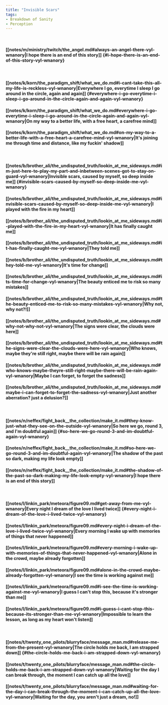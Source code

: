 ```yaml
---
title: "Invisible Scars"
tags:
- Breakdown of Sanity
- Perception
---
```

&nbsp;
#### [[notes/m/ministry/twitch/the_angel.md#always-an-angel-there-vyl-wnanory|I hope there is an end of this story]] {#i-hope-there-is-an-end-of-this-story-vyl-wnanory}
&nbsp;
#### [[notes/k/korn/the_paradigm_shift/what_we_do.md#i-cant-take-this-all-my-life-is-reckless-vyl-wnanory|Everywhere I go, everytime I sleep I go around in the circle, again and again]] {#everywhere-i-go-everytime-i-sleep-i-go-around-in-the-circle-again-and-again-vyl-wnanory}
#### [[notes/k/korn/the_paradigm_shift/what_we_do.md#everywhere-i-go-everytime-i-sleep-i-go-around-in-the-circle-again-and-again-vyl-wnanory|On my way to a better life, with a free heart, a carefree mind]]
#### [[notes/k/korn/the_paradigm_shift/what_we_do.md#on-my-way-to-a-better-life-with-a-free-heart-a-carefree-mind-vyl-wnanory|It's joining me through time and distance, like my fuckin' shadow]]
&nbsp;
#### [[notes/b/brother_ali/the_undisputed_truth/lookin_at_me_sideways.md#im-just-here-to-play-my-part-and-inbetween-scenes-got-to-stay-on-guard-vyl-wnanory|Invisible scars, caused by myself, so deep inside me]] {#invisible-scars-caused-by-myself-so-deep-inside-me-vyl-wnanory}
#### [[notes/b/brother_ali/the_undisputed_truth/lookin_at_me_sideways.md#invisible-scars-caused-by-myself-so-deep-inside-me-vyl-wnanory|I played with the fire in my heart]]
#### [[notes/b/brother_ali/the_undisputed_truth/lookin_at_me_sideways.md#i-played-with-the-fire-in-my-heart-vyl-wnanory|It has finally caught me]]
#### [[notes/b/brother_ali/the_undisputed_truth/lookin_at_me_sideways.md#it-has-finally-caught-me-vyl-wnanory|They told me]]
#### [[notes/b/brother_ali/the_undisputed_truth/lookin_at_me_sideways.md#they-told-me-vyl-wnanory|It's time for change]]
#### [[notes/b/brother_ali/the_undisputed_truth/lookin_at_me_sideways.md#its-time-for-change-vyl-wnanory|The beauty enticed me to risk so many mistakes]]
#### [[notes/b/brother_ali/the_undisputed_truth/lookin_at_me_sideways.md#the-beauty-enticed-me-to-risk-so-many-mistakes-vyl-wnanory|Why not, why not?!]]
#### [[notes/b/brother_ali/the_undisputed_truth/lookin_at_me_sideways.md#why-not-why-not-vyl-wnanory|The signs were clear, the clouds were here]]
#### [[notes/b/brother_ali/the_undisputed_truth/lookin_at_me_sideways.md#the-signs-were-clear-the-clouds-were-here-vyl-wnanory|Who knows, maybe they're still right, maybe there will be rain again]]
#### [[notes/b/brother_ali/the_undisputed_truth/lookin_at_me_sideways.md#who-knows-maybe-theyre-still-right-maybe-there-will-be-rain-again-vyl-wnanory|Maybe I can forget, to forget the sadness]]
#### [[notes/b/brother_ali/the_undisputed_truth/lookin_at_me_sideways.md#maybe-i-can-forget-to-forget-the-sadness-vyl-wnanory|Just another aberration? just a delusion?]]
&nbsp;
#### [[notes/n/neffex/fight_back__the_collection/make_it.md#they-know-just-what-they-see-on-the-outside-vyl-wnanory|So here we go, round 3, and I'm doubtful again]] {#so-here-we-go-round-3-and-im-doubtful-again-vyl-wnanory}
#### [[notes/n/neffex/fight_back__the_collection/make_it.md#so-here-we-go-round-3-and-im-doubtful-again-vyl-wnanory|The shadow of the past so dark, making my life look empty]]
#### [[notes/n/neffex/fight_back__the_collection/make_it.md#the-shadow-of-the-past-so-dark-making-my-life-look-empty-vyl-wnanory|I hope there is an end of this story]]
&nbsp;
#### [[notes/l/linkin_park/meteora/figure09.md#get-away-from-me-vyl-wnanory|Every night I dream of the love I lived twice]] {#every-night-i-dream-of-the-love-i-lived-twice-vyl-wnanory}
#### [[notes/l/linkin_park/meteora/figure09.md#every-night-i-dream-of-the-love-i-lived-twice-vyl-wnanory|Every morning I wake up with memories of things that never happened]]
#### [[notes/l/linkin_park/meteora/figure09.md#every-morning-i-wake-up-with-memories-of-things-that-never-happened-vyl-wnanory|Alone in the crowd, maybe already forgotten]]
#### [[notes/l/linkin_park/meteora/figure09.md#alone-in-the-crowd-maybe-already-forgotten-vyl-wnanory|I see the time is working against me]]
#### [[notes/l/linkin_park/meteora/figure09.md#i-see-the-time-is-working-against-me-vyl-wnanory|I guess I can't stop this, because it's stronger than me]]
#### [[notes/l/linkin_park/meteora/figure09.md#i-guess-i-cant-stop-this-because-its-stronger-than-me-vyl-wnanory|Impossible to learn the lesson, as long as my heart won't listen]]
&nbsp;
#### [[notes/t/twenty_one_pilots/blurryface/message_man.md#release-me-from-the-present-vyl-wnanory|The circle holds me back, I am strapped down]] {#the-circle-holds-me-back-i-am-strapped-down-vyl-wnanory}
#### [[notes/t/twenty_one_pilots/blurryface/message_man.md#the-circle-holds-me-back-i-am-strapped-down-vyl-wnanory|Waiting for the day I can break through, the moment I can catch up all the love]]
#### [[notes/t/twenty_one_pilots/blurryface/message_man.md#waiting-for-the-day-i-can-break-through-the-moment-i-can-catch-up-all-the-love-vyl-wnanory|Waiting for the day, you aren't just a dream, no!]]
